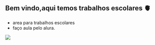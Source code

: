 ## Bem vindo,aqui temos trabalhos escolares 🫀

- area para trabalhos escolares
- faço aula pelo alura.


![](https://tenor.com/pt-BR/view/plongus-mcnyale-cat-party-rave-gif-15169123526728331276)
